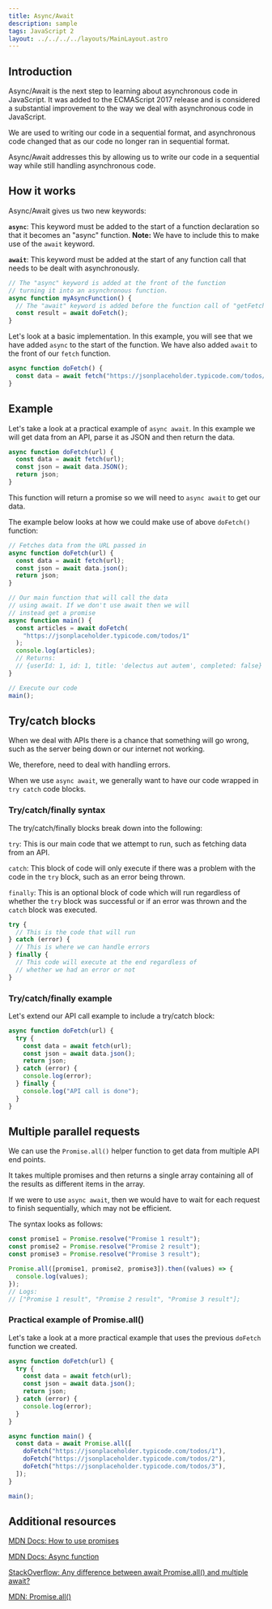 ```yaml
---
title: Async/Await
description: sample
tags: JavaScript 2
layout: ../../../../layouts/MainLayout.astro
---
```


## Introduction

Async/Await is the next step to learning about asynchronous code in JavaScript. It was added to the ECMAScript 2017 release and is considered a substantial improvement to the way we deal with asynchronous code in JavaScript.

We are used to writing our code in a sequential format, and asynchronous code changed that as our code no longer ran in sequential format.

Async/Await addresses this by allowing us to write our code in a sequential way while still handling asynchronous code.

## How it works

Async/Await gives us two new keywords:

**`async`**: This keyword must be added to the start of a function declaration so that it becomes an "async" function.
**Note:** We have to include this to make use of the `await` keyword.

**`await`**: This keyword must be added at the start of any function call that needs to be dealt with asynchronously.

```js
// The "async" keyword is added at the front of the function
// turning it into an asynchronous function.
async function myAsyncFunction() {
  // The "await" keyword is added before the function call of "getFetch()"
  const result = await doFetch();
}
```

Let's look at a basic implementation. In this example, you will see that we have added `async` to the start of the function. We have also added `await` to the front of our `fetch` function.

```js
async function doFetch() {
  const data = await fetch("https://jsonplaceholder.typicode.com/todos/1");
}
```

## Example

Let's take a look at a practical example of `async await`. In this example we will get data from an API, parse it as JSON and then return the data.

```js
async function doFetch(url) {
  const data = await fetch(url);
  const json = await data.JSON();
  return json;
}
```

This function will return a promise so we will need to `async await` to get our data.

The example below looks at how we could make use of above `doFetch()` function:

```js
// Fetches data from the URL passed in
async function doFetch(url) {
  const data = await fetch(url);
  const json = await data.json();
  return json;
}

// Our main function that will call the data
// using await. If we don't use await then we will
// instead get a promise
async function main() {
  const articles = await doFetch(
    "https://jsonplaceholder.typicode.com/todos/1"
  );
  console.log(articles);
  // Returns:
  // {userId: 1, id: 1, title: 'delectus aut autem', completed: false}
}

// Execute our code
main();
```

## Try/catch blocks

When we deal with APIs there is a chance that something will go wrong, such as the server being down or our internet not working.

We, therefore, need to deal with handling errors.

When we use `async await`, we generally want to have our code wrapped in `try catch` code blocks.

### Try/catch/finally syntax

The try/catch/finally blocks break down into the following:

`try`: This is our main code that we attempt to run, such as fetching data from an API.

`catch`: This block of code will only execute if there was a problem with the code in the `try` block, such as an error being thrown.

`finally`: This is an optional block of code which will run regardless of whether the `try` block was successful or if an error was thrown and the `catch` block was executed.

```js
try {
  // This is the code that will run
} catch (error) {
  // This is where we can handle errors
} finally {
  // This code will execute at the end regardless of
  // whether we had an error or not
}
```

### Try/catch/finally example

Let's extend our API call example to include a try/catch block:

```js
async function doFetch(url) {
  try {
    const data = await fetch(url);
    const json = await data.json();
    return json;
  } catch (error) {
    console.log(error);
  } finally {
    console.log("API call is done");
  }
}
```

## Multiple parallel requests

We can use the `Promise.all()` helper function to get data from multiple API end points.

It takes multiple promises and then returns a single array containing all of the results as different items in the array.

If we were to use `async await`, then we would have to wait for each request to finish sequentially, which may not be efficient.

The syntax looks as follows:

```js
const promise1 = Promise.resolve("Promise 1 result");
const promise2 = Promise.resolve("Promise 2 result");
const promise3 = Promise.resolve("Promise 3 result");

Promise.all([promise1, promise2, promise3]).then((values) => {
  console.log(values);
});
// Logs:
// ["Promise 1 result", "Promise 2 result", "Promise 3 result"];
```

### Practical example of Promise.all()

Let's take a look at a more practical example that uses the previous `doFetch` function we created.

```js
async function doFetch(url) {
  try {
    const data = await fetch(url);
    const json = await data.json();
    return json;
  } catch (error) {
    console.log(error);
  }
}

async function main() {
  const data = await Promise.all([
    doFetch("https://jsonplaceholder.typicode.com/todos/1"),
    doFetch("https://jsonplaceholder.typicode.com/todos/2"),
    doFetch("https://jsonplaceholder.typicode.com/todos/3"),
  ]);
}

main();
```

## Additional resources

[MDN Docs: How to use promises](https://developer.mozilla.org/en-US/docs/Learn/JavaScript/Asynchronous/Promises)

[MDN Docs: Async function](https://developer.mozilla.org/en-US/docs/Web/JavaScript/Reference/Statements/async_function)

[StackOverflow: Any difference between await Promise.all() and multiple await?](https://stackoverflow.com/questions/45285129/any-difference-between-await-promise-all-and-multiple-await)

[MDN: Promise.all()](https://developer.mozilla.org/en-US/docs/Web/JavaScript/Reference/Global_Objects/Promise/all)
